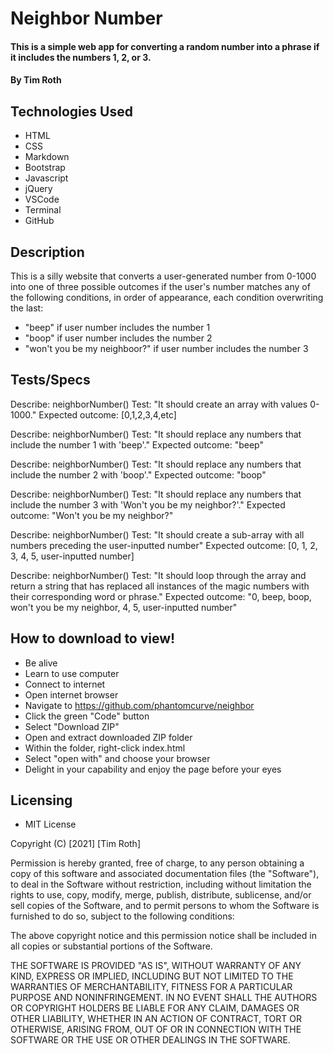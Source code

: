# Neighbor Number

#### This is a simple web app for converting a random number into a phrase if it includes the numbers 1, 2, or 3.

#### By Tim Roth

## Technologies Used

* HTML
* CSS
* Markdown
* Bootstrap
* Javascript
* jQuery
* VSCode
* Terminal
* GitHub

## Description

This is a silly website that converts a user-generated number from 0-1000 into one of three possible outcomes if the user's number matches any of the following conditions, in order of appearance, each condition overwriting the last:
* "beep" if user number includes the number 1
* "boop" if user number includes the number 2 
* "won't you be my neighboor?" if user number includes the number 3

## Tests/Specs

Describe: neighborNumber()
Test: "It should create an array with values 0-1000."
Expected outcome: [0,1,2,3,4,etc]

Describe: neighborNumber()
Test: "It should replace any numbers that include the number 1 with 'beep'."
Expected outcome: "beep"

Describe: neighborNumber()
Test: "It should replace any numbers that include the number 2 with 'boop'."
Expected outcome: "boop"

Describe: neighborNumber()
Test: "It should replace any numbers that include the number 3 with 'Won't you be my neighbor?'."
Expected outcome: "Won't you be my neighbor?"

Describe: neighborNumber()
Test: "It should create a sub-array with all numbers preceding the user-inputted number"
Expected outcome: [0, 1, 2, 3, 4, 5, user-inputted number]

Describe: neighborNumber()
Test: "It should loop through the array and return a string that has replaced all instances of the magic numbers with their corresponding word or phrase."
Expected outcome: "0, beep, boop, won't you be my neighbor, 4, 5, user-inputted number"

## How to download to view!

* Be alive
* Learn to use computer
* Connect to internet
* Open internet browser
* Navigate to https://github.com/phantomcurve/neighbor
* Click the green "Code" button
* Select "Download ZIP"
* Open and extract downloaded ZIP folder
* Within the folder, right-click index.html
* Select "open with" and choose your browser
* Delight in your capability and enjoy the page before your eyes

## Licensing

* MIT License 

Copyright (C) [2021] [Tim Roth]

Permission is hereby granted, free of charge, to any person obtaining
a copy of this software and associated documentation files (the
"Software"), to deal in the Software without restriction, including
without limitation the rights to use, copy, modify, merge, publish,
distribute, sublicense, and/or sell copies of the Software, and to
permit persons to whom the Software is furnished to do so, subject to
the following conditions:

The above copyright notice and this permission notice shall be
included in all copies or substantial portions of the Software.

THE SOFTWARE IS PROVIDED "AS IS", WITHOUT WARRANTY OF ANY KIND,
EXPRESS OR IMPLIED, INCLUDING BUT NOT LIMITED TO THE WARRANTIES OF
MERCHANTABILITY, FITNESS FOR A PARTICULAR PURPOSE AND
NONINFRINGEMENT. IN NO EVENT SHALL THE AUTHORS OR COPYRIGHT HOLDERS BE
LIABLE FOR ANY CLAIM, DAMAGES OR OTHER LIABILITY, WHETHER IN AN ACTION
OF CONTRACT, TORT OR OTHERWISE, ARISING FROM, OUT OF OR IN CONNECTION
WITH THE SOFTWARE OR THE USE OR OTHER DEALINGS IN THE SOFTWARE.